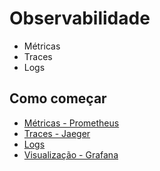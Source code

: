  # Observabilidade

- Métricas
- Traces
- Logs

## Como começar

- [Métricas - Prometheus](prometheus.md)
- [Traces - Jaeger](tracing.md)
- [Logs](logs.md)
- [Visualização - Grafana](grafana/README.md)